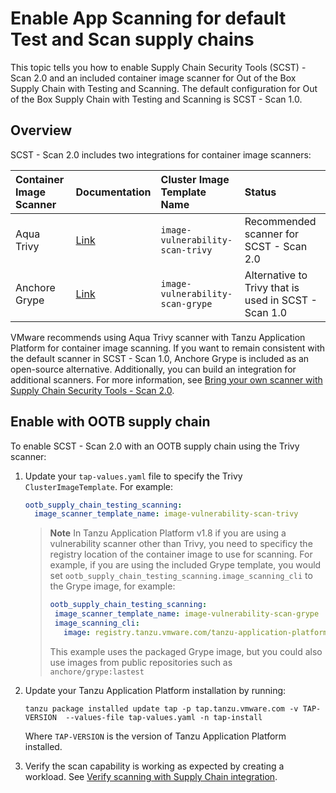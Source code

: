 # Enable App Scanning for default Test and Scan supply chains

This topic tells you how to enable Supply Chain Security Tools (SCST) - Scan 2.0
and an included container image scanner for Out of the Box Supply Chain with Testing and Scanning.
The default configuration for Out of the Box Supply Chain with Testing and Scanning is SCST - Scan 1.0.

## <a id="overview"></a> Overview

SCST - Scan 2.0 includes two integrations for container image scanners:

| Container Image Scanner | Documentation | Cluster Image Template Name |  Status |
|:--- |:--- |:--- |:--- |
| Aqua Trivy | [Link](https://aquasecurity.github.io/trivy) | `image-vulnerability-scan-trivy` | Recommended scanner for SCST - Scan 2.0 |
| Anchore Grype | [Link](https://github.com/anchore/grype) | `image-vulnerability-scan-grype` | Alternative to Trivy that is used in SCST - Scan 1.0 |

VMware recommends using Aqua Trivy scanner with Tanzu Application Platform for
container image scanning. If you want to remain consistent with the default scanner
in SCST - Scan 1.0, Anchore Grype is included as an open-source
alternative.  Additionally, you can build an integration for additional
scanners. For more information, see  [Bring your own scanner with Supply Chain Security Tools - Scan 2.0](./bring-your-own-scanner.hbs.md).

## <a id="enable-supply-chain"></a> Enable with OOTB supply chain

To enable SCST - Scan 2.0 with an OOTB supply chain using the Trivy scanner:

1. Update your `tap-values.yaml` file to specify the Trivy `ClusterImageTemplate`. For example:

    ```yaml
    ootb_supply_chain_testing_scanning:
      image_scanner_template_name: image-vulnerability-scan-trivy
    ```

    >**Note** In Tanzu Application Platform v1.8 if you are using a vulnerability scanner other than Trivy,
    >you need to specificy the registry location of the container image to use for scanning.  For example,
    >if you are using the included Grype template, you would set `ootb_supply_chain_testing_scanning.image_scanning_cli` 
    >to the Grype image, for example:
    >
    >```yaml
    >ootb_supply_chain_testing_scanning:
    >  image_scanner_template_name: image-vulnerability-scan-grype
    >  image_scanning_cli:
    >    image: registry.tanzu.vmware.com/tanzu-application-platform/tap-packages@sha256:feb1cdbd5c918aae7a89bdb2aa39d486bf6ffc81000764b522842e5934578497
    >```
    > 
    >This example uses the packaged Grype image, but you could also use images from public repositories such as `anchore/grype:lastest`

1. Update your Tanzu Application Platform installation by running:

    ```console
    tanzu package installed update tap -p tap.tanzu.vmware.com -v TAP-VERSION  --values-file tap-values.yaml -n tap-install
    ```

    Where `TAP-VERSION` is the version of Tanzu Application Platform installed.

1. Verify the scan capability is working as expected by creating a workload. See [Verify scanning with Supply Chain integration](./verify-app-scanning-supply-chain.hbs.md).
